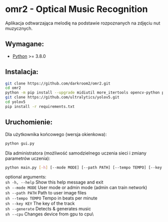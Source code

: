 # omr2 - Optical Music Recognition

Aplikacja odtwarzająca melodię na podstawie rozpoznanych na zdjęciu nut muzycznych.

Wymagane:
-----

* [Python](https://www.python.org/) >= 3.8.0

Instalacja:
---

```sh
git clone https://github.com/darkroom2/omr2.git
cd omr2
python -m pip install --upgrade midiutil more_itertools opencv-python pysimplegui pygame
git clone https://github.com/ultralytics/yolov5.git
cd yolov5
pip install -r requirements.txt
```

Uruchomienie:
---
Dla użytkownika końcowego (wersja okienkowa):
```sh
python gui.py
```
Dla administratora (możliwość samodzielnego uczenia sieci i zmiany parametrów uczenia):
```sh
python main.py [-h] [--mode MODE] [--path PATH] [--tempo TEMPO] [--key KEY] [--generate] [--cpu]
```

optional arguments:\
  ```sh -h, --help```     Show this help message and exit\
  ```sh --mode MODE```    User mode or admin mode (admin can train network)\
  ```sh --path PATH```    Path to user image files\
  ```sh --tempo TEMPO```  Tempo in beats per minute\
  ```sh --key KEY```      The key of the track\
  ```sh --generate```     Detects & generates music\
  ```sh --cpu```          Changes device from gpu to cpu\
  
